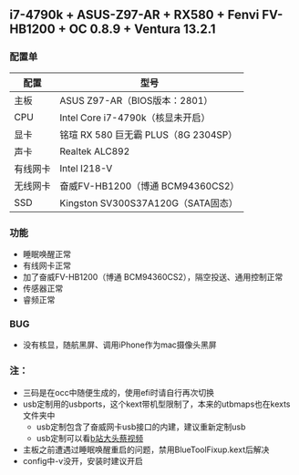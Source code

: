 ## i7-4790k + ASUS-Z97-AR + RX580 + Fenvi FV-HB1200 + OC 0.8.9 + Ventura 13.2.1

### 配置单
| 配置     | 型号                                 |
| -------- | ------------------------------------ |
| 主板     | ASUS Z97-AR（BIOS版本：2801）        |
| CPU      | Intel Core i7-4790k（核显未开启）    |
| 显卡     | 铭瑄 RX 580 巨无霸 PLUS（8G 2304SP） |
| 声卡     | Realtek ALC892                       |
| 有线网卡 | Intel I218-V                         |
| 无线网卡 | 奋威FV-HB1200（博通 BCM94360CS2）    |
| SSD      | Kingston SV300S37A120G（SATA固态）   |

### 功能
- 睡眠唤醒正常
- 有线网卡正常
- 加了奋威FV-HB1200（博通 BCM94360CS2），隔空投送、通用控制正常
- 传感器正常
- 睿频正常 

### BUG
- 没有核显，随航黑屏、调用iPhone作为mac摄像头黑屏

### 注：
- 三码是在occ中随便生成的，使用efi时请自行再次切换
- usb定制用的usbports，这个kext带机型限制了，本来的utbmaps也在kexts文件夹中
  - usb定制包含了奋威网卡usb接口的内建，建议重新定制usb
  - usb定制可以看[b站大头蔡视频](https://www.bilibili.com/video/BV1m3411b7JP)
- 主板之前遭遇过睡眠唤醒重启的问题，禁用BlueToolFixup.kext后解决
- config中-v没开，安装时建议开启
